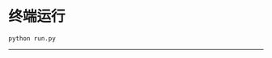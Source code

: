 # 终端运行

```shell
python run.py
```
**********************************************************************************************************************************************************************************************************************************************************************************************************************************************************************************************************************************************************************************************************************************************************************************************************************************************************************************************************************************************************************************************************************************************************************************************************************************************************************************************************************************************************************************************************************